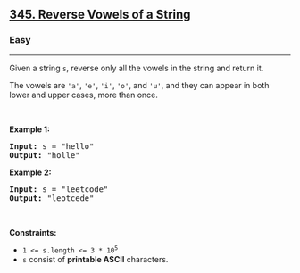<h2><a href="https://leetcode.com/problems/reverse-vowels-of-a-string/">345. Reverse Vowels of a String</a></h2><h3>Easy</h3><hr><div data-immersive-translate-walked="e6d27cf7-dc0b-44a9-b0c4-572773ba42f4"><p data-immersive-translate-walked="e6d27cf7-dc0b-44a9-b0c4-572773ba42f4" data-immersive-translate-paragraph="1">Given a string <code data-immersive-translate-walked="e6d27cf7-dc0b-44a9-b0c4-572773ba42f4">s</code>, reverse only all the vowels in the string and return it.</p>

<p data-immersive-translate-walked="e6d27cf7-dc0b-44a9-b0c4-572773ba42f4" data-immersive-translate-paragraph="1">The vowels are <code data-immersive-translate-walked="e6d27cf7-dc0b-44a9-b0c4-572773ba42f4">'a'</code>, <code data-immersive-translate-walked="e6d27cf7-dc0b-44a9-b0c4-572773ba42f4">'e'</code>, <code data-immersive-translate-walked="e6d27cf7-dc0b-44a9-b0c4-572773ba42f4">'i'</code>, <code data-immersive-translate-walked="e6d27cf7-dc0b-44a9-b0c4-572773ba42f4">'o'</code>, and <code data-immersive-translate-walked="e6d27cf7-dc0b-44a9-b0c4-572773ba42f4">'u'</code>, and they can appear in both lower and upper cases, more than once.</p>

<p data-immersive-translate-walked="e6d27cf7-dc0b-44a9-b0c4-572773ba42f4">&nbsp;</p>
<p data-immersive-translate-walked="e6d27cf7-dc0b-44a9-b0c4-572773ba42f4"><strong class="example" data-immersive-translate-walked="e6d27cf7-dc0b-44a9-b0c4-572773ba42f4" data-immersive-translate-paragraph="1">Example 1:</strong></p>
<pre><strong>Input:</strong> s = "hello"
<strong>Output:</strong> "holle"
</pre><p data-immersive-translate-walked="e6d27cf7-dc0b-44a9-b0c4-572773ba42f4"><strong class="example" data-immersive-translate-walked="e6d27cf7-dc0b-44a9-b0c4-572773ba42f4" data-immersive-translate-paragraph="1">Example 2:</strong></p>
<pre><strong>Input:</strong> s = "leetcode"
<strong>Output:</strong> "leotcede"
</pre>
<p data-immersive-translate-walked="e6d27cf7-dc0b-44a9-b0c4-572773ba42f4">&nbsp;</p>
<p data-immersive-translate-walked="e6d27cf7-dc0b-44a9-b0c4-572773ba42f4"><strong data-immersive-translate-walked="e6d27cf7-dc0b-44a9-b0c4-572773ba42f4" data-immersive-translate-paragraph="1">Constraints:</strong></p>

<ul data-immersive-translate-walked="e6d27cf7-dc0b-44a9-b0c4-572773ba42f4">
	<li data-immersive-translate-walked="e6d27cf7-dc0b-44a9-b0c4-572773ba42f4"><code data-immersive-translate-walked="e6d27cf7-dc0b-44a9-b0c4-572773ba42f4">1 &lt;= s.length &lt;= 3 * 10<sup>5</sup></code></li>
	<li data-immersive-translate-walked="e6d27cf7-dc0b-44a9-b0c4-572773ba42f4" data-immersive-translate-paragraph="1"><code data-immersive-translate-walked="e6d27cf7-dc0b-44a9-b0c4-572773ba42f4">s</code> consist of <strong data-immersive-translate-walked="e6d27cf7-dc0b-44a9-b0c4-572773ba42f4">printable ASCII</strong> characters.</li>
</ul>
</div>